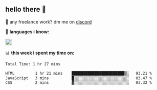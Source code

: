 ## hello there 👋

💼 any freelance work? dm me on [discord](https://discord.com/users/577571414186393661/)

🌸 **languages ​i know:**  

<img height="20" src="https://skillicons.dev/icons?i=js,ts,html,css,php,py,java&perline=50">

📊 **this week i spent my time on:**
<!--START_SECTION:waka-->

```txt
Total Time: 1 hr 27 mins

HTML         1 hr 21 mins    ███████████████████████▒░   93.21 %
JavaScript   3 mins          █░░░░░░░░░░░░░░░░░░░░░░░░   03.47 %
CSS          2 mins          ▓░░░░░░░░░░░░░░░░░░░░░░░░   03.32 %
```

<!--END_SECTION:waka-->
